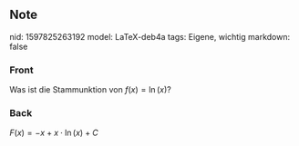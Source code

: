 ## Note
nid: 1597825263192
model: LaTeX-deb4a
tags: Eigene, wichtig
markdown: false

### Front
Was ist die Stammunktion von $f(x)=\ln (x)$?

### Back
$F(x)=-x+x \cdot \ln (x)+C$
